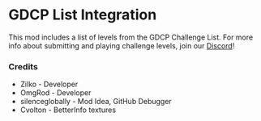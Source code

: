 # GDCP List Integration

This mod includes a list of levels from the GDCP Challenge List. For more info about submitting and playing challenge levels, join our [Discord](https://discord.gg/knK2SvbSvq)!

### Credits

- Zilko - Developer
- OmgRod - Developer
- silenceglobally - Mod Idea, GitHub Debugger
- Cvolton - BetterInfo textures